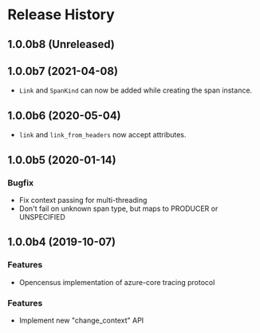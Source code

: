 # Release History

## 1.0.0b8 (Unreleased)


## 1.0.0b7 (2021-04-08)

- `Link` and `SpanKind` can now be added while creating the span instance.

## 1.0.0b6 (2020-05-04)

- `link` and `link_from_headers` now accept attributes.

## 1.0.0b5 (2020-01-14)

### Bugfix

- Fix context passing for multi-threading
- Don't fail on unknown span type, but maps to PRODUCER or UNSPECIFIED

## 1.0.0b4 (2019-10-07)

### Features

- Opencensus implementation of azure-core tracing protocol

### Features

- Implement new "change_context" API

